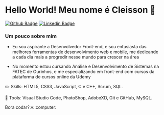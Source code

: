 # Hello World! Meu nome é Cleisson 👋
[![Github Badge](https://img.shields.io/badge/-Github-000?style=flat-square&logo=Github&logoColor=white&link=https://github.com/CleissonV)](https://github.com/CleissonV)
[![Linkedin Badge](https://img.shields.io/badge/-LinkedIn-blue?style=flat-square&logo=Linkedin&logoColor=white&link=https://www.linkedin.com/in/cleisson-vilela-a695381b2/)](https://www.linkedin.com/in/cleisson-vilela-a695381b2/)

### Um pouco sobre mim
<ul>
<li> <p> Eu sou aspirante a Desenvolvedor Front-end, e sou entusiasta das melhores ferramentas de desenvolvimento web e mobile, me dedicando a cada dia mais a progredir nesse mundo para crescer na área</p></li>
<li><p> No momento estou cursando Análise e Desenvolvimento de Sistemas na FATEC de Ourinhos, e me especializando em front-end  com cursos da plataforma de cursos online da  Udemy</p></li>
  </ul>

:pencil2: Skills: HTML5, CSS3, JavaScript, C e C++, Scrum, SQL.

💼 Tools: Visual Studio Code, PhotoShop, AdobeXD, Git e GitHub, MySQL.

 <p> Bora codar?:v::computer:</p> 
